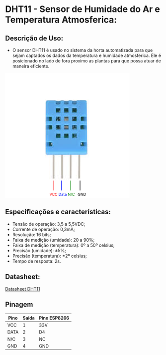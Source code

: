 # DHT11 - Sensor de Humidade do Ar e Temperatura Atmosferica:

## Descrição de Uso:
- O sensor DHT11 é usado no sistema da horta automatizada para que sejam captados os dados da temperatura e humidade atmosferica. Ele é posicionado no lado de fora proximo as plantas para que possa atuar de maneira eficiente.
 
<img src="/Sensores/DHT11/DHT11_PIN.png" width="400" height="400" />

## Especificações e características:
- Tensão de operação: 3,5 a 5,5VDC;
- Corrente de operação: 0,3mA;
- Resolução: 16 bits;
- Faixa de medição (umidade): 20 a 90%;
- Faixa de medição (temperatura): 0º a 50º celsius;
- Precisão (umidade): ±5%;
- Precisão (temperatura): ±2º celsius;
- Tempo de resposta: 2s.


## Datasheet:

[Datasheet DHT11](/Sensores/DHT11/DHT11.pdf)


## Pinagem
| Pino | Saida | Pino ESP8266 |
| ------------- | ------------- | ------------- |
| VCC  | 1 | 33V  |
| DATA  | 2 | D4  |
| N/C  | 3 | NC |
| GND  | 4 | GND  |
